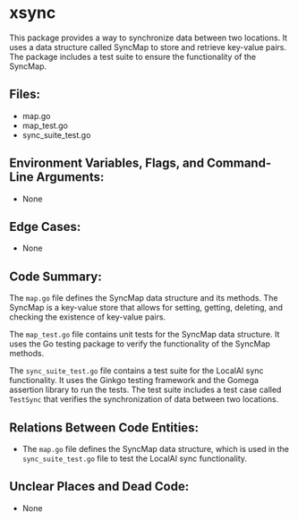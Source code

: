 # xsync

This package provides a way to synchronize data between two locations. It uses a data structure called SyncMap to store and retrieve key-value pairs. The package includes a test suite to ensure the functionality of the SyncMap.

## Files:

- map.go
- map_test.go
- sync_suite_test.go

## Environment Variables, Flags, and Command-Line Arguments:

- None

## Edge Cases:

- None

## Code Summary:

The `map.go` file defines the SyncMap data structure and its methods. The SyncMap is a key-value store that allows for setting, getting, deleting, and checking the existence of key-value pairs.

The `map_test.go` file contains unit tests for the SyncMap data structure. It uses the Go testing package to verify the functionality of the SyncMap methods.

The `sync_suite_test.go` file contains a test suite for the LocalAI sync functionality. It uses the Ginkgo testing framework and the Gomega assertion library to run the tests. The test suite includes a test case called `TestSync` that verifies the synchronization of data between two locations.

## Relations Between Code Entities:

- The `map.go` file defines the SyncMap data structure, which is used in the `sync_suite_test.go` file to test the LocalAI sync functionality.

## Unclear Places and Dead Code:

- None

